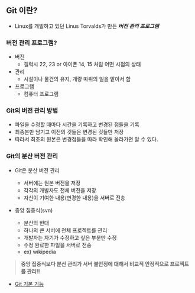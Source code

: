 ## Git 이란?
- Linux를 개발하고 있던 Linus Torvalds가 만든 ***버전 관리 프로그램***

### 버전 관리 프로그램?
- 버전 
  - 갤럭시 22, 23 or 아이폰 14, 15 처럼 어떤 시점의 상태
- 관리 
  - 시설이나 물건의 유지, 개량 따위의 일을 맡아서 함
- 프로그램
  - 컴퓨터 프로그램   

### Git의 버전 관리 방법
- 파일을 수정할 때마다 시간을 기록하고 변경된 점들을 기록
- 최종본만 남기고 이전의 것들은 변경된 것들만 저장
- 따라서 최초의 원본은 변경점들을 따라 확인해 올라가면 알 수 있다.

### Git의 분산 버전 관리
- Git은 분산 버전 관리
  - 서버에는 원본 버전을 저장
  - 각각의 개발자도 전체 버전을 저장
  - 자신이 기여한 내용(변경한 내용)을 서버로 전송


- 중앙 집중식(svn)
  - 분산의 반대
  - 하나의 큰 서버에 전체 프로젝트를 관리
  - 개발자는 자기가 수정하고 싶은 부분만 수정
  - 수정 완료한 파일을 서버로 전송
  - ex) wikipedia


> **중앙 집중식보다 분산 관리가 서버 불안정에 대해서 비교적 안정적으로 프로젝트를 관리!!**
- [Git 기본 기능](GitUse.md)